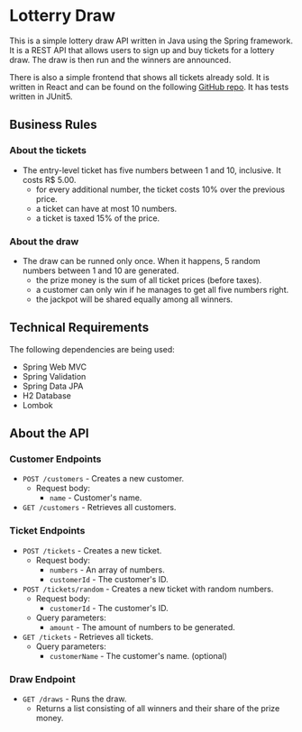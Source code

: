 # Lotterry Draw

This is a simple lottery draw API written in Java using the Spring framework. It is a REST API that allows users
to sign up and buy tickets for a lottery draw. The draw is then run and the winners are announced.

There is also a simple frontend that shows all tickets already sold. It is written in React and can be found on the
following [GitHub repo](https://github.com/Guilhermeaug/lottery-frontend). It has tests written in JUnit5.

## Business Rules

### About the tickets
* The entry-level ticket has five numbers between 1 and 10, inclusive. It costs R$ 5.00.
  * for every additional number, the ticket costs 10% over the previous price.
  * a ticket can have at most 10 numbers.
  * a ticket is taxed 15% of the price.

### About the draw
* The draw can be runned only once. When it happens, 5 random numbers between 1 and 10 are generated.
  * the prize money is the sum of all ticket prices (before taxes). 
  * a customer can only win if he manages to get all five numbers right.
  * the jackpot will be shared equally among all winners.

## Technical Requirements

The following dependencies are being used:
* Spring Web MVC
* Spring Validation
* Spring Data JPA
* H2 Database
* Lombok

## About the API

### Customer Endpoints
* `POST /customers` - Creates a new customer.
  * Request body:
    * `name` - Customer's name.
* `GET /customers` - Retrieves all customers.

### Ticket Endpoints
* `POST /tickets` - Creates a new ticket.
  * Request body:
    * `numbers` - An array of numbers.
    * `customerId` - The customer's ID.
* `POST /tickets/random` - Creates a new ticket with random numbers.
  * Request body:
    * `customerId` - The customer's ID.
  * Query parameters:
    * `amount` - The amount of numbers to be generated.
* `GET /tickets` - Retrieves all tickets.
  * Query parameters:
    * `customerName` - The customer's name. (optional)

### Draw Endpoint
* `GET /draws` - Runs the draw.
  * Returns a list consisting of all winners and their share of the prize money.